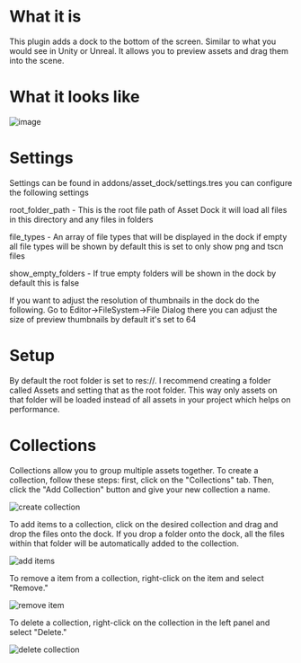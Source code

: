 # What it is
This plugin adds a dock to the bottom of the screen. Similar to what you would see in Unity or Unreal. It allows you to preview assets and drag them into the scene.

# What it looks like
![image](https://github.com/Reetro/Asset-Dock/assets/29167997/762fb082-9dd0-4427-8848-672693bf7ef8)

# Settings
Settings can be found in addons/asset_dock/settings.tres you can configure the following settings

root_folder_path - This is the root file path of Asset Dock it will load all files in this directory and any files in folders

file_types - An array of file types that will be displayed in the dock if empty all file types will be shown by default this is set to only show png and tscn files

show_empty_folders - If true empty folders will be shown in the dock by default this is false

If you want to adjust the resolution of thumbnails in the dock do the following.
Go to Editor->FileSystem->File Dialog there you can adjust the size of preview thumbnails by default it's set to 64

# Setup
By default the root folder is set to res://. I recommend creating a folder called Assets and setting that as the root folder. This way only assets on that folder will be loaded instead of all assets in your project which helps on performance. 

# Collections
Collections allow you to group multiple assets together. To create a collection, follow these steps: first, click on the "Collections" tab. Then, click the "Add Collection" button and give your new collection a name.

![create collection](https://github.com/Reetro/Asset-Dock/assets/29167997/8335eedf-47c3-486c-9fcc-750b7759b378)

To add items to a collection, click on the desired collection and drag and drop the files onto the dock. If you drop a folder onto the dock, all the files within that folder will be automatically added to the collection.

![add items](https://github.com/Reetro/Asset-Dock/assets/29167997/c58a7672-f739-45dd-9afd-a96c34fd283e)

To remove a item from a collection, right-click on the item and select "Remove."

![remove item](https://github.com/Reetro/Asset-Dock/assets/29167997/07540cb3-ca85-44ed-b77c-1bc7c1171265)

To delete a collection, right-click on the collection in the left panel and select "Delete."

![delete collection](https://github.com/Reetro/Asset-Dock/assets/29167997/52f7cc64-6eed-4b84-a597-456a21ac1b7d)
